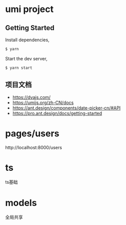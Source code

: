 # umi project

## Getting Started

Install dependencies,

```bash
$ yarn
```

Start the dev server,

```bash
$ yarn start
```

## 项目文档
* https://dvajs.com/
* https://umijs.org/zh-CN/docs
* https://ant.design/components/date-picker-cn/#API
* https://pro.ant.design/docs/getting-started

# pages/users
http://localhost:8000/users

# ts
ts基础

# models
全局共享
